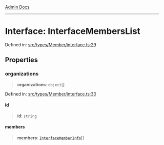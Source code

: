 [Admin Docs](/)

***

# Interface: InterfaceMembersList

Defined in: [src/types/Member/interface.ts:29](https://github.com/PalisadoesFoundation/talawa-admin/blob/main/src/types/Member/interface.ts#L29)

## Properties

### organizations

> **organizations**: `object`[]

Defined in: [src/types/Member/interface.ts:30](https://github.com/PalisadoesFoundation/talawa-admin/blob/main/src/types/Member/interface.ts#L30)

#### id

> **id**: `string`

#### members

> **members**: [`InterfaceMemberInfo`](InterfaceMemberInfo.md)[]

